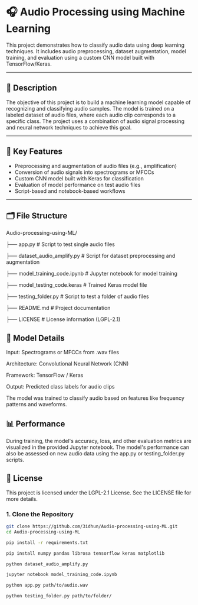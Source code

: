 # 🎧 Audio Processing using Machine Learning

This project demonstrates how to classify audio data using deep learning techniques. It includes audio preprocessing, dataset augmentation, model training, and evaluation using a custom CNN model built with TensorFlow/Keras.

---

## 📘 Description           

The objective of this project is to build a machine learning model capable of recognizing and classifying audio samples. The model is trained on a labeled dataset of audio files, where each audio clip corresponds to a specific class. The project uses a combination of audio signal processing and neural network techniques to achieve this goal.    

---

## 🧱 Key Features          

- Preprocessing and augmentation of audio files (e.g., amplification)
- Conversion of audio signals into spectrograms or MFCCs
- Custom CNN model built with Keras for classification
- Evaluation of model performance on test audio files
- Script-based and notebook-based workflows

---

## 🗂 File Structure     

Audio-processing-using-ML/

├── app.py # Script to test single audio files

├── dataset_audio_amplify.py # Script for dataset preprocessing and augmentation

├── model_training_code.ipynb # Jupyter notebook for model training

├── model_testing_code.keras # Trained Keras model file

├── testing_folder.py # Script to test a folder of audio files

├── README.md # Project documentation

├── LICENSE # License information (LGPL-2.1)



## 🧠 Model Details
Input: Spectrograms or MFCCs from .wav files

Architecture: Convolutional Neural Network (CNN)

Framework: TensorFlow / Keras

Output: Predicted class labels for audio clips

The model was trained to classify audio based on features like frequency patterns and waveforms.

## 📊 Performance
During training, the model's accuracy, loss, and other evaluation metrics are visualized in the provided Jupyter notebook. The model's performance can also be assessed on new audio data using the app.py or testing_folder.py scripts.

## 📜 License
This project is licensed under the LGPL-2.1 License. See the LICENSE file for more details.


### 1. Clone the Repository

```bash
git clone https://github.com/3idhun/Audio-processing-using-ML.git
cd Audio-processing-using-ML

pip install -r requirements.txt

pip install numpy pandas librosa tensorflow keras matplotlib

python dataset_audio_amplify.py

jupyter notebook model_training_code.ipynb

python app.py path/to/audio.wav   

python testing_folder.py path/to/folder/



